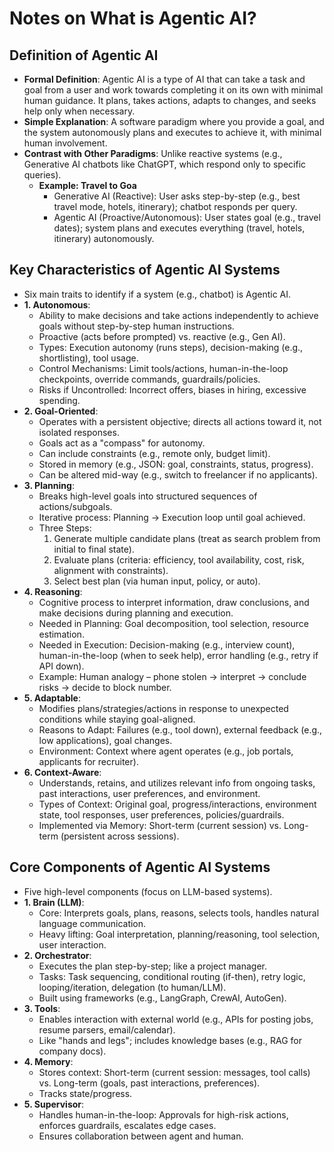 # Notes on What is Agentic AI? 

## Definition of Agentic AI
- **Formal Definition**: Agentic AI is a type of AI that can take a task and goal from a user and work towards completing it on its own with minimal human guidance. It plans, takes actions, adapts to changes, and seeks help only when necessary.
- **Simple Explanation**: A software paradigm where you provide a goal, and the system autonomously plans and executes to achieve it, with minimal human involvement.
- **Contrast with Other Paradigms**: Unlike reactive systems (e.g., Generative AI chatbots like ChatGPT, which respond only to specific queries).
  - **Example: Travel to Goa**
    - Generative AI (Reactive): User asks step-by-step (e.g., best travel mode, hotels, itinerary); chatbot responds per query.
    - Agentic AI (Proactive/Autonomous): User states goal (e.g., travel dates); system plans and executes everything (travel, hotels, itinerary) autonomously.

## Key Characteristics of Agentic AI Systems
- Six main traits to identify if a system (e.g., chatbot) is Agentic AI.
- **1. Autonomous**:
  - Ability to make decisions and take actions independently to achieve goals without step-by-step human instructions.
  - Proactive (acts before prompted) vs. reactive (e.g., Gen AI).
  - Types: Execution autonomy (runs steps), decision-making (e.g., shortlisting), tool usage.
  - Control Mechanisms: Limit tools/actions, human-in-the-loop checkpoints, override commands, guardrails/policies.
  - Risks if Uncontrolled: Incorrect offers, biases in hiring, excessive spending.
- **2. Goal-Oriented**:
  - Operates with a persistent objective; directs all actions toward it, not isolated responses.
  - Goals act as a "compass" for autonomy.
  - Can include constraints (e.g., remote only, budget limit).
  - Stored in memory (e.g., JSON: goal, constraints, status, progress).
  - Can be altered mid-way (e.g., switch to freelancer if no applicants).
- **3. Planning**:
  - Breaks high-level goals into structured sequences of actions/subgoals.
  - Iterative process: Planning → Execution loop until goal achieved.
  - Three Steps:
    1. Generate multiple candidate plans (treat as search problem from initial to final state).
    2. Evaluate plans (criteria: efficiency, tool availability, cost, risk, alignment with constraints).
    3. Select best plan (via human input, policy, or auto).
- **4. Reasoning**:
  - Cognitive process to interpret information, draw conclusions, and make decisions during planning and execution.
  - Needed in Planning: Goal decomposition, tool selection, resource estimation.
  - Needed in Execution: Decision-making (e.g., interview count), human-in-the-loop (when to seek help), error handling (e.g., retry if API down).
  - Example: Human analogy – phone stolen → interpret → conclude risks → decide to block number.
- **5. Adaptable**:
  - Modifies plans/strategies/actions in response to unexpected conditions while staying goal-aligned.
  - Reasons to Adapt: Failures (e.g., tool down), external feedback (e.g., low applications), goal changes.
  - Environment: Context where agent operates (e.g., job portals, applicants for recruiter).
- **6. Context-Aware**:
  - Understands, retains, and utilizes relevant info from ongoing tasks, past interactions, user preferences, and environment.
  - Types of Context: Original goal, progress/interactions, environment state, tool responses, user preferences, policies/guardrails.
  - Implemented via Memory: Short-term (current session) vs. Long-term (persistent across sessions).

## Core Components of Agentic AI Systems
- Five high-level components (focus on LLM-based systems).
- **1. Brain (LLM)**:
  - Core: Interprets goals, plans, reasons, selects tools, handles natural language communication.
  - Heavy lifting: Goal interpretation, planning/reasoning, tool selection, user interaction.
- **2. Orchestrator**:
  - Executes the plan step-by-step; like a project manager.
  - Tasks: Task sequencing, conditional routing (if-then), retry logic, looping/iteration, delegation (to human/LLM).
  - Built using frameworks (e.g., LangGraph, CrewAI, AutoGen).
- **3. Tools**:
  - Enables interaction with external world (e.g., APIs for posting jobs, resume parsers, email/calendar).
  - Like "hands and legs"; includes knowledge bases (e.g., RAG for company docs).
- **4. Memory**:
  - Stores context: Short-term (current session: messages, tool calls) vs. Long-term (goals, past interactions, preferences).
  - Tracks state/progress.
- **5. Supervisor**:
  - Handles human-in-the-loop: Approvals for high-risk actions, enforces guardrails, escalates edge cases.
  - Ensures collaboration between agent and human.

